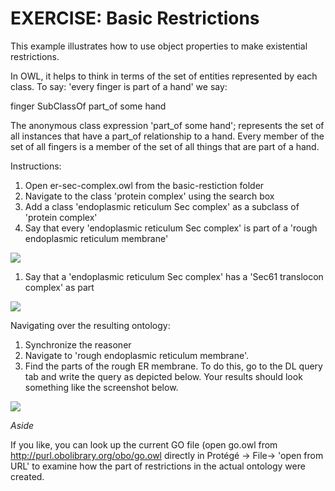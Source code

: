 
# EXERCISE: Basic Restrictions

This example illustrates how to use object properties to make existential restrictions.

In OWL, it helps to think in terms of the set of entities represented by each class. To say: 'every finger is part of a hand' we say:

finger SubClassOf part\_of some hand

The anonymous class expression 'part\_of some hand'; represents the set of all instances that have a part\_of relationship to a hand. Every member of the set of all fingers is a member of the set of all things that are part of a hand.

Instructions:

1. Open er-sec-complex.owl from the basic-restiction folder
2. Navigate to the class 'protein complex' using the search box
3. Add a class 'endoplasmic reticulum Sec complex' as a subclass of 'protein complex'
4. Say that every 'endoplasmic reticulum Sec complex' is part of a 'rough endoplasmic reticulum membrane'

![](./media/Figure54.png)


1. Say that a 'endoplasmic reticulum Sec complex' has a 'Sec61 translocon complex' as part

![](./media/Figure55.png)

Navigating over the resulting ontology:

1. Synchronize the reasoner
2. Navigate to 'rough endoplasmic reticulum membrane'.
3. Find the parts of the rough ER membrane. To do this, go to the DL query tab and write the query as depicted below. Your results should look something like the screenshot below.

 ![](./media/Figure56.png)

_Aside_

If you like, you can look up the current GO file (open go.owl from http://purl.obolibrary.org/obo/go.owl directly in Protégé -> File-> 'open from URL' to examine how the part of restrictions in the actual ontology were created.
